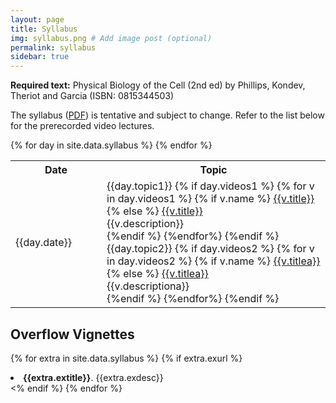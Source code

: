 ```yaml
---
layout: page
title: Syllabus
img: syllabus.png # Add image post (optional)
permalink: syllabus
sidebar: true
---
```




<b>Required text:</b> Physical Biology of the Cell (2nd ed) by Phillips, Kondev, Theriot and Garcia (ISBN: 0815344503)

The syllabus ([PDF](http://rpdata.caltech.edu/courses/aph161/2021/161_2021_syllabus.pdf)) is tentative and subject to change. Refer to the list below for the prerecorded video lectures.



<table>
<tr>
    <th style="width:130px"><b>Date</b></th>
    <th><b>Topic</b></th>
</tr>
{% for day in site.data.syllabus %}
<tr>
    <td>{{day.date}}  </td>
    <td>{{day.topic1}}
    {% if day.videos1 %}
    {% for v in day.videos1 %}
    {% if v.name %}
    <a href="http://rpdata.caltech.edu/courses/aph161/2021/videos/{{v.name}}">{{v.title}}</a><br/>
    {% else %} 
    <a href="{{v.url}}">{{v.title}}</a><br/>
    {{v.description}}<br/>
    {%endif %}
    {%endfor%}
    {%endif %}
    {{day.topic2}}
    {% if day.videos2 %}
    {% for v in day.videos2 %}
    {% if v.name %}
    <a href="http://rpdata.caltech.edu/courses/aph161/2021/videos/{{v.name}}">{{v.titlea}}</a><br/>
    {% else %}
    <a href="{{v.urla}}">{{v.titlea}}</a><br/>
    {{v.descriptiona}}<br/>
    {%endif %}
    {%endfor%}
    {%endif %}
    </td>
    <!--<td>--->
    <!--{% if day.slide %}--->
    <!--<a href="http://rpdata.caltech.edu/courses/aph161/protected/2022/slides/{{day.slide}}">Slides</a>--->
    <!--{%endif%}---> 
    <!--</td>---> 

  <!-- {% if day.slide %} 
  <td>
  {% for s in day.slide %}
  <a href="http://rpdata.caltech.edu/courses/aph161/protected/2020/videos/{{s}}"><b class="post-title">{{s}}</b></a> 
  {%endfor%}
  </td>
  {% else %}
  <td> {{'-'}} </td>
  {% endif %} -->
</tr>
{% endfor %}
</table>

## Overflow Vignettes

{% for extra in site.data.syllabus %}
{% if extra.exurl %}
<li> <a style="text-decoration: none;" href="{{extra.exurl}}"><b>{{extra.extitle}}</b>.</a> {{extra.exdesc}}</li>
<% endif %}
{% endfor %}
